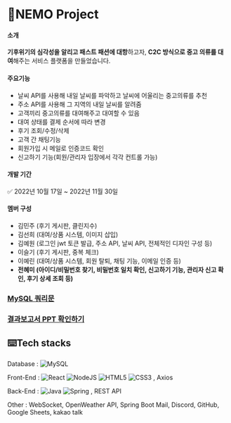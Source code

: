 # 🌱NEMO Project

#### 소개
**기후위기의 심각성을 알리고 패스트 패션에 대항**하고자, **C2C 방식으로 중고 의류를 대여**해주는 서비스 플랫폼을 만들었습니다.

#### 주요기능
- 날씨 API를 사용해 내일 날씨를 파악하고 날씨에 어울리는 중고의류를 추천
- 주소 API를 사용해 그 지역의 내일 날씨를 알려줌
- 고객끼리 중고의류를 대여해주고 대여할 수 있음
- 대여 상태를 결제 순서에 따라 변경
- 후기 조회/수정/삭제
- 고객 간 채팅기능
- 회원가입 시 메일로 인증코드 확인
- 신고하기 기능(회원/관리자 입장에서 각각 컨트롤 가능)

#### 개발 기간
✅ 2022년 10월 17일 ~ 2022년 11월 30일

#### 멤버 구성
- 김민주 (후기 게시판, 클린지수)
- 김선희 (대여/상품 시스템, 이미지 삽입)
- 김예원 (로그인 jwt 토큰 발급, 주소 API, 날씨 API, 전체적인 디자인 구성 등)
- 이슬기 (후기 게시판, 중복 체크)
- 이예린 (대여/상품 시스템, 회원 탈퇴, 채팅 기능, 이메일 인증 등)
- **전혜미 (아이디/비밀번호 찾기, 비밀번호 일치 확인, 신고하기 기능, 관리자 신고 확인, 후기 상세 조회 등)**

### [MySQL 쿼리문](https://github.com/Hyemie/NEMO.project/issues/2#issue-1499702791)

### [결과보고서 PPT 확인하기](https://github.com/Hyemie/NEMO.project/issues/1#issue-1499701286)

## ⌨️Tech stacks
Database :  ![MySQL](https://img.shields.io/badge/mysql-%2300f.svg?style=for-the-badge&logo=mysql&logoColor=white)

Front-End :  ![React](https://img.shields.io/badge/react-%2320232a.svg?style=for-the-badge&logo=react&logoColor=%2361DAFB) ![NodeJS](https://img.shields.io/badge/node.js-6DA55F?style=for-the-badge&logo=node.js&logoColor=white) ![HTML5](https://img.shields.io/badge/html5-%23E34F26.svg?style=for-the-badge&logo=html5&logoColor=white) ![CSS3](https://img.shields.io/badge/css3-%231572B6.svg?style=for-the-badge&logo=css3&logoColor=white) , Axios

Back-End :  ![Java](https://img.shields.io/badge/java-%23ED8B00.svg?style=for-the-badge&logo=java&logoColor=white) ![Spring](https://img.shields.io/badge/spring-%236DB33F.svg?style=for-the-badge&logo=spring&logoColor=white) , REST API

Other : WebSocket, OpenWeather API, Spring Boot Mail, Discord, GitHub, Google Sheets, kakao talk
